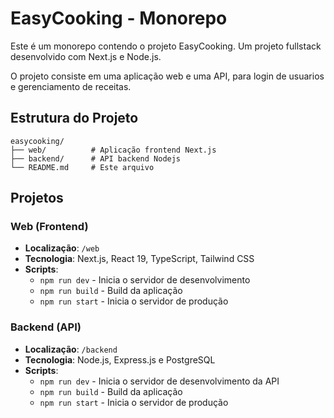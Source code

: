 # EasyCooking - Monorepo

Este é um monorepo contendo o projeto EasyCooking.
Um projeto fullstack desenvolvido com Next.js e Node.js.

O projeto consiste em uma aplicação web e uma API, para login de usuarios e gerenciamento de receitas.

## Estrutura do Projeto

```
easycooking/
├── web/          # Aplicação frontend Next.js
├── backend/      # API backend Nodejs
└── README.md     # Este arquivo
```

## Projetos

### Web (Frontend)

- **Localização**: `/web`
- **Tecnologia**: Next.js, React 19, TypeScript, Tailwind CSS
- **Scripts**:
  - `npm run dev` - Inicia o servidor de desenvolvimento
  - `npm run build` - Build da aplicação
  - `npm run start` - Inicia o servidor de produção

### Backend (API)

- **Localização**: `/backend`
- **Tecnologia**: Node.js, Express.js e PostgreSQL
- **Scripts**:
  - `npm run dev` - Inicia o servidor de desenvolvimento da API
  - `npm run build` - Build da aplicação
  - `npm run start` - Inicia o servidor de produção
